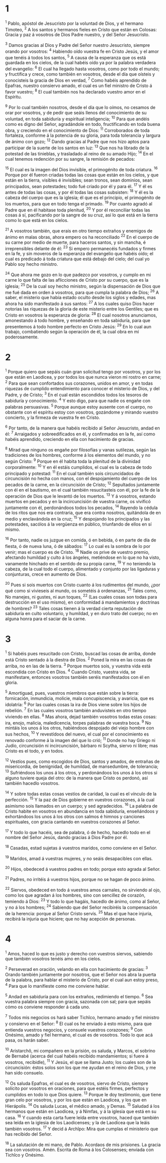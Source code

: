 # 1 
<sup>1</sup> Pablo, apóstol de Jesucristo por la voluntad de Dios, y el hermano Timoteo, <sup>2</sup> A los santos y hermanos fieles en Cristo que están en Colosas: Gracia y paz á vosotros de Dios Padre nuestro, y del Señor Jesucristo. 

<sup>3</sup> Damos gracias al Dios y Padre del Señor nuestro Jesucristo, siempre orando por vosotros: <sup>4</sup> Habiendo oído vuestra fe en Cristo Jesús, y el amor que tenéis á todos los santos, <sup>5</sup> A causa de la esperanza que os está guardada en los cielos, de la cual habéis oído ya por la palabra verdadera del evangelio: <sup>6</sup> El cual ha llegado hasta vosotros, como por todo el mundo; y fructifica y crece, como también en vosotros, desde el día que oísteis y conocisteis la gracia de Dios en verdad, <sup>7</sup> Como habéis aprendido de Epafras, nuestro consiervo amado, el cual es un fiel ministro de Cristo á favor vuestro; <sup>8</sup> El cual también nos ha declarado vuestro amor en el Espíritu. 

<sup>9</sup> Por lo cual también nosotros, desde el día que lo oímos, no cesamos de orar por vosotros, y de pedir que seáis llenos del conocimiento de su voluntad, en toda sabiduría y espiritual inteligencia; <sup>10</sup> Para que andéis como es digno del Señor, agradándole en todo, fructificando en toda buena obra, y creciendo en el conocimiento de Dios: <sup>11</sup> Corroborados de toda fortaleza, conforme á la potencia de su gloria, para toda tolerancia y largura de ánimo con gozo; <sup>12</sup> Dando gracias al Padre que nos hizo aptos para participar de la suerte de los santos en luz: <sup>13</sup> Que nos ha librado de la potestad de las tinieblas, y trasladado al reino de su amado Hijo; <sup>14</sup> En el cual tenemos redención por su sangre, la remisión de pecados: 

<sup>15</sup> El cual es la imagen del Dios invisible, el primogénito de toda criatura. <sup>16</sup> Porque por él fueron criadas todas las cosas que están en los cielos, y que están en la tierra, visibles é invisibles; sean tronos, sean dominios, sean principados, sean potestades; todo fué criado por él y para él. <sup>17</sup> Y él es antes de todas las cosas, y por él todas las cosas subsisten: <sup>18</sup> Y él es la cabeza del cuerpo que es la iglesia; él que es el principio, el primogénito de los muertos, para que en todo tenga el primado. <sup>19</sup> Por cuanto agradó al Padre que en él habitase toda plenitud, <sup>20</sup> Y por él reconciliar todas las cosas á sí, pacificando por la sangre de su cruz, así lo que está en la tierra como lo que está en los cielos. 

<sup>21</sup> A vosotros también, que erais en otro tiempo extraños y enemigos de ánimo en malas obras, ahora empero os ha reconciliado <sup>22</sup> En el cuerpo de su carne por medio de muerte, para haceros santos, y sin mancha, é irreprensibles delante de él: <sup>23</sup> Si empero permanecéis fundados y firmes en la fe, y sin moveros de la esperanza del evangelio que habéis oído; el cual es predicado á toda criatura que está debajo del cielo; del cual yo Pablo soy hecho ministro. 

<sup>24</sup> Que ahora me gozo en lo que padezco por vosotros, y cumplo en mi carne lo que falta de las aflicciones de Cristo por su cuerpo, que es la iglesia; <sup>25</sup> De la cual soy hecho ministro, según la dispensación de Dios que me fué dada en orden á vosotros, para que cumpla la palabra de Dios; <sup>26</sup> A saber, el misterio que había estado oculto desde los siglos y edades, mas ahora ha sido manifestado á sus santos: <sup>27</sup> A los cuales quiso Dios hacer notorias las riquezas de la gloria de este misterio entre los Gentiles; que es Cristo en vosotros la esperanza de gloria: <sup>28</sup> El cual nosotros anunciamos, amonestando á todo hombre, y enseñando en toda sabiduría, para que presentemos á todo hombre perfecto en Cristo Jesús: <sup>29</sup> En lo cual aun trabajo, combatiendo según la operación de él, la cual obra en mí poderosamente. 

# 2 
<sup>1</sup> Porque quiero que sepáis cuán gran solicitud tengo por vosotros, y por los que están en Laodicea, y por todos los que nunca vieron mi rostro en carne; <sup>2</sup> Para que sean confortados sus corazones, unidos en amor, y en todas riquezas de cumplido entendimiento para conocer el misterio de Dios, y del Padre, y de Cristo; <sup>3</sup> En el cual están escondidos todos los tesoros de sabiduría y conocimiento. <sup>4</sup> Y esto digo, para que nadie os engañe con palabras persuasivas. <sup>5</sup> Porque aunque estoy ausente con el cuerpo, no obstante con el espíritu estoy con vosotros, gozándome y mirando vuestro concierto, y la firmeza de vuestra fe en Cristo. 

<sup>6</sup> Por tanto, de la manera que habéis recibido al Señor Jesucristo, andad en él: <sup>7</sup> Arraigados y sobreedificados en él, y confirmados en la fe, así como habéis aprendido, creciendo en ella con hacimiento de gracias. 

<sup>8</sup> Mirad que ninguno os engañe por filosofías y vanas sutilezas, según las tradiciones de los hombres, conforme á los elementos del mundo, y no según Cristo: <sup>9</sup> Porque en él habita toda la plenitud de la divinidad corporalmente: <sup>10</sup> Y en él estáis cumplidos, el cual es la cabeza de todo principado y potestad: <sup>11</sup> En el cual también sois circuncidados de circuncisión no hecha con manos, con el despojamiento del cuerpo de los pecados de la carne, en la circuncisión de Cristo; <sup>12</sup> Sepultados juntamente con él en el bautismo, en el cual también resucitasteis con él, por la fe de la operación de Dios que le levantó de los muertos. <sup>13</sup> Y á vosotros, estando muertos en pecados y en la incircuncisión de vuestra carne, os vivificó juntamente con él, perdonándoos todos los pecados, <sup>14</sup> Rayendo la cédula de los ritos que nos era contraria, que era contra nosotros, quitándola de en medio y enclavándola en la cruz; <sup>15</sup> Y despojando los principados y las potestades, sacólos á la vergüenza en público, triunfando de ellos en sí mismo. 

<sup>16</sup> Por tanto, nadie os juzgue en comida, ó en bebida, ó en parte de día de fiesta, ó de nueva luna, ó de sábados: <sup>17</sup> Lo cual es la sombra de lo por venir; mas el cuerpo es de Cristo. <sup>18</sup> Nadie os prive de vuestro premio, afectando humildad y culto á los ángeles, metiéndose en lo que no ha visto, vanamente hinchado en el sentido de su propia carne, <sup>19</sup> Y no teniendo la cabeza, de la cual todo el cuerpo, alimentado y conjunto por las ligaduras y conjunturas, crece en aumento de Dios. 

<sup>20</sup> Pues si sois muertos con Cristo cuanto á los rudimentos del mundo, ¿por qué como si vivieseis al mundo, os sometéis á ordenanzas, <sup>21</sup> Tales como, No manejes, ni gustes, ni aun toques, <sup>22</sup> (Las cuales cosas son todas para destrucción en el uso mismo), en conformidad á mandamientos y doctrinas de hombres? <sup>23</sup> Tales cosas tienen á la verdad cierta reputación de sabiduría en culto voluntario, y humildad, y en duro trato del cuerpo; no en alguna honra para el saciar de la carne. 

# 3 
<sup>1</sup> Si habéis pues resucitado con Cristo, buscad las cosas de arriba, donde está Cristo sentado á la diestra de Dios. <sup>2</sup> Poned la mira en las cosas de arriba, no en las de la tierra. <sup>3</sup> Porque muertos sois, y vuestra vida está escondida con Cristo en Dios. <sup>4</sup> Cuando Cristo, vuestra vida, se manifestare, entonces vosotros también seréis manifestados con él en gloria. 

<sup>5</sup> Amortiguad, pues, vuestros miembros que están sobre la tierra: fornicación, inmundicia, molicie, mala concupiscencia, y avaricia, que es idolatría: <sup>6</sup> Por las cuales cosas la ira de Dios viene sobre los hijos de rebelión. <sup>7</sup> En las cuales vosotros también anduvisteis en otro tiempo viviendo en ellas. <sup>8</sup> Mas ahora, dejad también vosotros todas estas cosas: ira, enojo, malicia, maledicencia, torpes palabras de vuestra boca. <sup>9</sup> No mintáis los unos á los otros, habiéndoos despojado del viejo hombre con sus hechos, <sup>10</sup> Y revestídoos del nuevo, el cual por el conocimiento es renovado conforme á la imagen del que lo crió; <sup>11</sup> Donde no hay Griego ni Judío, circuncisión ni incircuncisión, bárbaro ni Scytha, siervo ni libre; mas Cristo es el todo, y en todos. 

<sup>12</sup> Vestíos pues, como escogidos de Dios, santos y amados, de entrañas de misericordia, de benignidad, de humildad, de mansedumbre, de tolerancia; <sup>13</sup> Sufriéndoos los unos á los otros, y perdonándoos los unos á los otros si alguno tuviere queja del otro: de la manera que Cristo os perdonó, así también hacedlo vosotros. 

<sup>14</sup> Y sobre todas estas cosas vestíos de caridad, la cual es el vínculo de la perfección. <sup>15</sup> Y la paz de Dios gobierne en vuestros corazones, á la cual asimismo sois llamados en un cuerpo; y sed agradecidos. <sup>16</sup> La palabra de Cristo habite en vosotros en abundancia en toda sabiduría, enseñándoos y exhortándoos los unos á los otros con salmos é himnos y canciones espirituales, con gracia cantando en vuestros corazones al Señor. 

<sup>17</sup> Y todo lo que hacéis, sea de palabra, ó de hecho, hacedlo todo en el nombre del Señor Jesús, dando gracias á Dios Padre por él. 

<sup>18</sup> Casadas, estad sujetas á vuestros maridos, como conviene en el Señor. 

<sup>19</sup> Maridos, amad á vuestras mujeres, y no seáis desapacibles con ellas. 

<sup>20</sup> Hijos, obedeced á vuestros padres en todo; porque esto agrada al Señor. 

<sup>21</sup> Padres, no irritéis á vuestros hijos, porque no se hagan de poco ánimo. 

<sup>22</sup> Siervos, obedeced en todo á vuestros amos carnales, no sirviendo al ojo, como los que agradan á los hombres, sino con sencillez de corazón, temiendo á Dios: <sup>23</sup> Y todo lo que hagáis, hacedlo de ánimo, como al Señor, y no á los hombres; <sup>24</sup> Sabiendo que del Señor recibiréis la compensación de la herencia: porque al Señor Cristo servís. <sup>25</sup> Mas el que hace injuria, recibirá la injuria que hiciere; que no hay acepción de personas. 

# 4 
<sup>1</sup> Amos, haced lo que es justo y derecho con vuestros siervos, sabiendo que también vosotros tenéis amo en los cielos. 

<sup>2</sup> Perseverad en oración, velando en ella con hacimiento de gracias: <sup>3</sup> Orando también juntamente por nosotros, que el Señor nos abra la puerta de la palabra, para hablar el misterio de Cristo, por el cual aun estoy preso, <sup>4</sup> Para que lo manifieste como me conviene hablar. 

<sup>5</sup> Andad en sabiduría para con los extraños, redimiendo el tiempo. <sup>6</sup> Sea vuestra palabra siempre con gracia, sazonada con sal; para que sepáis cómo os conviene responder á cada uno. 

<sup>7</sup> Todos mis negocios os hará saber Tichîco, hermano amado y fiel ministro y consiervo en el Señor: <sup>8</sup> El cual os he enviado á esto mismo, para que entienda vuestros negocios, y consuele vuestros corazones; <sup>9</sup> Con Onésimo, amado y fiel hermano, el cual es de vosotros. Todo lo que acá pasa, os harán saber. 

<sup>10</sup> Aristarchô, mi compañero en la prisión, os saluda, y Marcos, el sobrino de Bernabé (acerca del cual habéis recibido mandamientos; si fuere á vosotros, recibidle), <sup>11</sup> Y Jesús, el que se llama Justo; los cuales son de la circuncisión: éstos solos son los que me ayudan en el reino de Dios, y me han sido consuelo. 

<sup>12</sup> Os saluda Epafras, el cual es de vosotros, siervo de Cristo, siempre solícito por vosotros en oraciones, para que estéis firmes, perfectos y cumplidos en todo lo que Dios quiere. <sup>13</sup> Porque le doy testimonio, que tiene gran celo por vosotros, y por los que están en Laodicea, y los que en Hierápolis. <sup>14</sup> Os saluda Lucas, el médico amado, y Demas. <sup>15</sup> Saludad á los hermanos que están en Laodicea, y á Nimfas, y á la iglesia que está en su casa. <sup>16</sup> Y cuando esta carta fuere leída entre vosotros, haced que también sea leída en la iglesia de los Laodicenses; y la de Laodicea que la leáis también vosotros. <sup>17</sup> Y decid á Archîpo: Mira que cumplas el ministerio que has recibido del Señor. 

<sup>18</sup> La salutación de mi mano, de Pablo. Acordaos de mis prisiones. La gracia sea con vosotros. Amén. Escrita de Roma á los Colosenses; enviada con Tichîco y Onésimo. 